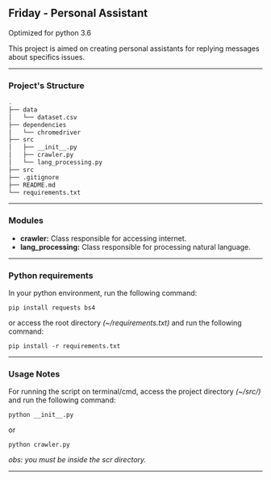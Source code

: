 ## Friday - Personal Assistant

Optimized for python 3.6

This project is aimed on creating personal assistants for replying messages 
about specifics issues.

------------------------------


### Project's Structure ###

```bash
.
├── data
│   └── dataset.csv
├── dependencies
│   └── chromedriver
├── src
│   ├── __init__.py
│   ├── crawler.py
│   └── lang_processing.py
├── src
├── .gitignore
├── README.md
└── requirements.txt
```
----------------

### Modules ###

- __crawler:__ Class responsible for accessing internet.
- __lang_processing:__ Class responsible for processing natural language.

----------------

### Python requirements ###

In your python environment, run the following command:

`pip install requests bs4`

or access the root directory _(~/requirements.txt)_ and run the following command:

`pip install -r requirements.txt`

----------------

### Usage Notes ###

For running the script on terminal/cmd, access the project directory _(~/src/)_ and run the following command:

`python __init__.py`

or 

`python crawler.py`

_obs: you must be inside the scr directory._

----------------